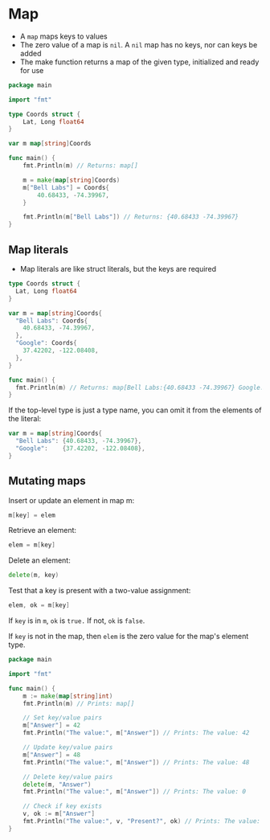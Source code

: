 # Map

* A `map` maps keys to values
* The zero value of a map is `nil`. A `nil` map has no keys, nor can keys be added
* The make function returns a map of the given type, initialized and ready for use

```go
package main

import "fmt"

type Coords struct {
	Lat, Long float64
}

var m map[string]Coords

func main() {
	fmt.Println(m) // Returns: map[]

	m = make(map[string]Coords)
	m["Bell Labs"] = Coords{
		40.68433, -74.39967,
	}

	fmt.Println(m["Bell Labs"]) // Returns: {40.68433 -74.39967}
}
```

## Map literals

* Map literals are like struct literals, but the keys are required

```go
type Coords struct {
  Lat, Long float64
}

var m = map[string]Coords{
  "Bell Labs": Coords{
    40.68433, -74.39967,
  },
  "Google": Coords{
    37.42202, -122.08408,
  },
}

func main() {
  fmt.Println(m) // Returns: map[Bell Labs:{40.68433 -74.39967} Google:{37.42202 -122.08408}]
}
```

If the top-level type is just a type name, you can omit it from the elements of the literal:

```go
var m = map[string]Coords{
  "Bell Labs": {40.68433, -74.39967},
  "Google":    {37.42202, -122.08408},
}
```

## Mutating maps

Insert or update an element in map m:

```go
m[key] = elem
```

Retrieve an element:

```go
elem = m[key]
```

Delete an element:

```go
delete(m, key)
```

Test that a key is present with a two-value assignment:

```go
elem, ok = m[key]
```

If `key` is in `m`, `ok` is `true.` If not, `ok` is `false`.

If `key` is not in the map, then `elem` is the zero value for the map's element type.

```go
package main

import "fmt"

func main() {
	m := make(map[string]int)
	fmt.Println(m) // Prints: map[]

	// Set key/value pairs
	m["Answer"] = 42
	fmt.Println("The value:", m["Answer"]) // Prints: The value: 42

	// Update key/value pairs
	m["Answer"] = 48
	fmt.Println("The value:", m["Answer"]) // Prints: The value: 48

	// Delete key/value pairs
	delete(m, "Answer")
	fmt.Println("The value:", m["Answer"]) // Prints: The value: 0

	// Check if key exists
	v, ok := m["Answer"]
	fmt.Println("The value:", v, "Present?", ok) // Prints: The value: 0 Present? false
}
```

